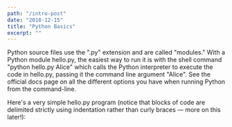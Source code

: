 ```yaml
---
path: "/intro-post"
date: "2018-12-15"
title: "Python Basics"
excerpt: ""
---
```


Python source files use the ".py" extension and are called "modules." With a Python module hello.py, the easiest way to run it is with the shell command "python hello.py Alice" which calls the Python interpreter to execute the code in hello.py, passing it the command line argument "Alice". See the official docs page on all the different options you have when running Python from the command-line.

Here's a very simple hello.py program (notice that blocks of code are delimited strictly using indentation rather than curly braces — more on this later!):
